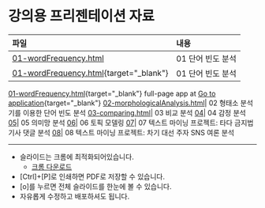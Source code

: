 # 강의용 프리젠테이션 자료

파일           | 내용
:------------- |:-------------
[01-wordFrequency.html](https://youngwoos.github.io/Doit_textmining/01-wordFrequency.html)| 01 단어 빈도 분석
[01-wordFrequency.html](https://youngwoos.github.io/Doit_textmining/01-wordFrequency.html){target="_blank"}| 01 단어 빈도 분석 
[01-wordFrequency.html](https://youngwoos.github.io/Doit_textmining/01-wordFrequency.html){target="_blank"}
 full-page app at [Go to application](https://www.facebook.com/){target="_blank"}
[02-morphologicalAnalysis.html](https://youngwoos.github.io/Doit_textmining/02-morphologicalAnalysis.html)| 02 형태소 분석기를 이용한 단어 빈도 분석
[03-comparing.html](https://youngwoos.github.io/Doit_textmining/03-comparing.html)| 03 비교 분석
[04]()| 04 감정 분석
[05]()| 05 의미망 분석
[06]()| 06 토픽 모델링
[07]()| 07 텍스트 마이닝 프로젝트:  타다 금지법 기사 댓글 분석
[08]()| 08 텍스트 마이닝 프로젝트: 차기 대선 주자 SNS 여론 분석

---

- 슬라이드는 크롬에 최적화되어있습니다. 
  - [크롬 다운로드](https://www.google.com/chrome/)
- [Ctrl]+[P]로 인쇄하면 PDF로 저장할 수 있습니다.
- [o]를 누르면 전체 슬라이드를 한눈에 볼 수 있습니다.
- 자유롭게 수정하고 배포하셔도 됩니다.

